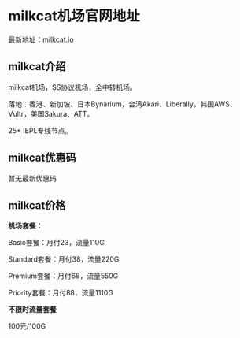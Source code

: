 # milkcat机场官网地址

最新地址：[milkcat.io](https://milkcat.cloud/register?code=8qokuDGD)

## milkcat介绍

milkcat机场，SS协议机场，全中转机场。

落地：香港、新加坡、日本Bynarium，台湾Akari、Liberally，韩国AWS、Vultr，美国Sakura、ATT。

25+ IEPL专线节点。

## milkcat优惠码

暂无最新优惠码

## milkcat价格

**机场套餐：**

Basic套餐：月付23，流量110G 

Standard套餐：月付38，流量220G

Premium套餐：月付68，流量550G

Priority套餐：月付88，流量1110G

**不限时流量套餐**

100元/100G





